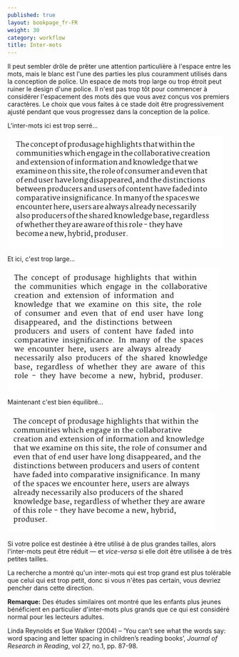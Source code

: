 ```yaml
---
published: true
layout: bookpage_fr-FR
weight: 30
category: workflow
title: Inter-mots
---
```


Il peut sembler drôle de prêter une attention particulière à l'espace entre les mots, mais le blanc
est l'une des parties les plus couramment utilisés dans la conception de police.
Un espace de mots trop large ou trop étroit peut ruiner le design d'une police. Il n'est pas trop tôt
pour commencer à considérer l'espacement des mots dès que vous avez conçus vos premiers caractères.
Le choix que vous faites à ce stade doit être progressivement ajusté pendant que vous progressez dans
la conception de la police.

L'inter-mots ici est trop serré&hellip;

<img src="images/Screen%20Shot%202012-12-06%20at%204.51.42%20PM.png" alt height="251" width="486">

Et ici, c'est trop large&hellip;

<img src="images/Screen%20Shot%202012-12-06%20at%204.51.16%20PM.png" alt height="273" width="474">

Maintenant c'est bien équilibré&hellip;

<img src="images/Screen%20Shot%202012-12-06%20at%204.49.50%20PM.png" alt height="270" width="466">

Si votre police est destinée à être utilisé à de plus grandes tailles, alors l'inter-mots peut
être réduit &mdash; et *vice-versa* si elle doit être utilisée à de très petites tailles.

La recherche a montré qu'un inter-mots qui est trop grand est plus tolérable que celui qui est
trop petit, donc si vous n'êtes pas certain, vous devriez pencher dans cette direction.

<div class="note"><p><b>Remarque:</b> Des études similaires ont montré que les enfants plus jeunes
bénéficient en particulier d'inter-mots plus grands que ce qui est considéré normal pour les
lecteurs adultes.</p>

<p>Linda Reynolds et Sue Walker (2004) &ndash; ‘You can’t see what the words say: word spacing and
letter spacing in children’s reading books’, <i>Journal of Research in Reading</i>, vol 27, no.1,
pp. 87-98.</p></div>
